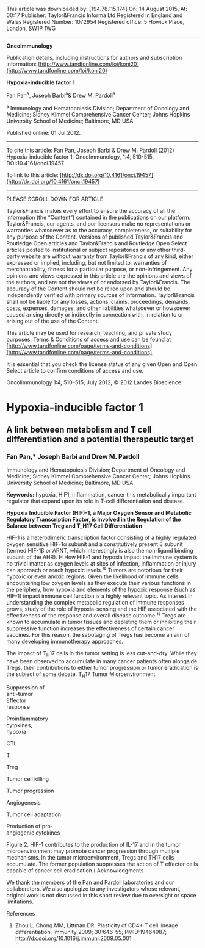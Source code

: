 
This article was downloaded by: [194.78.115.174]
On: 14 August 2015, At: 00:17
Publisher: Taylor&Francis
Informa Ltd Registered in England and Wales Registered Number: 1072954 Registered office: 5 Howick Place,
London, SW1P 1WG

---

**OncoImmunology**

Publication details, including instructions for authors and subscription information:
[http://www.tandfonline.com/loi/koni20](http://www.tandfonline.com/loi/koni20)

**Hypoxia-inducible factor 1**

Fan Pan<sup>a</sup>, Joseph Barbi<sup>a</sup>& Drew M. Pardoll<sup>a</sup>

<sup>a</sup> Immunology and Hematopoiesis Division; Department of Oncology and Medicine; Sidney Kimmel Comprehensive Cancer Center; Johns Hopkins University School of Medicine;
Baltimore, MD USA

Published online: 01 Jul 2012.

---

To cite this article: Fan Pan, Joseph Barbi & Drew M. Pardoll (2012) Hypoxia-inducible factor 1, OncoImmunology, 1:4, 510-515, DOI:10.4161/onci.19457

To link to this article: [http://dx.doi.org/10.4161/onci.19457](http://dx.doi.org/10.4161/onci.19457)

---

PLEASE SCROLL DOWN FOR ARTICLE

Taylor&Francis makes every effort to ensure the accuracy of all the information (the “Content”) contained in the publications on our platform. Taylor&Francis, our agents, and our licensors make no representations or warranties whatsoever as to the accuracy, completeness, or suitability for any purpose of the Content. Versions of published Taylor&Francis and Routledge Open articles and Taylor&Francis and Routledge Open Select articles posted to institutional or subject repositories or any other third-party website are without warranty from Taylor&Francis of any kind, either expressed or implied, including, but not limited to, warranties of merchantability, fitness for a particular purpose, or non-infringement. Any opinions and views expressed in this article are the opinions and views of the authors, and are not the views of or endorsed by Taylor&Francis. The accuracy of the Content should not be relied upon and should be independently verified with primary sources of information. Taylor&Francis shall not be liable for any losses, actions, claims, proceedings, demands, costs, expenses, damages, and other liabilities whatsoever or howsoever caused arising directly or indirectly in connection with, in relation to or arising out of the use of the Content.

This article may be used for research, teaching, and private study purposes. Terms & Conditions of access and use can be found at [http://www.tandfonline.com/page/terms-and-conditions](http://www.tandfonline.com/page/terms-and-conditions)

It is essential that you check the license status of any given Open and Open Select article to confirm conditions of access and use.

Oncolimmunology 1:4, 510–515; July 2012; © 2012 Landes Bioscience

# Hypoxia-inducible factor 1

## A link between metabolism and T cell differentiation and a potential therapeutic target

### Fan Pan,* Joseph Barbi and Drew M. Pardoll

Immunology and Hematopoiesis Division; Department of Oncology and Medicine; Sidney Kimmel Comprehensive Cancer Center; Johns Hopkins University School of Medicine; Baltimore, MD USA

**Keywords:** hypoxia, HIF1, inflammation, cancer
this metabolically important regulator that expand upon its role in T-cell differentiation and disease.

**Hypoxia Inducible Factor (HIF)-1, a Major Oxygen Sensor and Metabolic Regulatory Transcription Factor, is Involved in the Regulation of the Balance between Treg and T_H17 Cell Differentiation**

HIF-1 is a heterodimeric transcription factor consisting of a highly regulated oxygen sensitive HIF-1α subunit and a constitutively present β subunit (termed HIF-1β or ARNT, which interestingly is also the non-ligand binding subunit of the AHR). H
How HIF-1 and hypoxia impact the immune system is no trivial matter as oxygen levels at sites of infection, inflammation or injury can approach or reach hypoxic levels.¹⁰ Tumors are notorious for their hypoxic or even anoxic regions. Given the likelihood of immune cells encountering low oxygen levels as they execute their various functions in the periphery, how hypoxia and elements of the hypoxic response (such as HIF-1) impact immune cell function is a highly relevant topic. As interest in understanding the complex metabolic regulation of immune responses grows, study of the role of hypoxia-sensing and the HIF
associated with the effectiveness of the response and overall disease outcome.¹⁸ Tregs are known to accumulate in tumor tissues and depleting them or inhibiting their suppressive function increases the effectiveness of certain cancer vaccines. For this reason, the sabotaging of Tregs has become an aim of many developing immunotherapy approaches.

The impact of T<sub>H</sub>17 cells in the tumor setting is less cut-and-dry. While they have been observed to accumulate in many cancer patients often alongside Tregs, their contributions to either tumor progression or tumor eradication is the subject of some debate. T<sub>H</sub>17
Tumor Microenvironment

Suppression of  
anti-tumor  
Effector  
response  

Proinflammatory  
cytokines,  
hypoxia  

CTL  

T  

Treg  

Tumor cell killing  

Tumor progression  

Angiogenesis  

Tumor cell adaptation  

Production of pro-  
angiogenic cytokines  

Figure 2. HIF-1 contributes to the production of IL-17 and in the tumor microenvironment may promote cancer progression through multiple mechanisms. In the tumor microenvironment, Tregs and TH17 cells accumulate. The former population suppresses the action of T effector cells capable of cancer cell eradication (
Acknowledgments

We thank the members of the Pan and Pardoll laboratories and our collaborators. We also apologize to any investigators whose relevant, original work is not discussed in this short review due to oversight or space limitations.

References

1. Zhou L, Chong MM, Littman DR. Plasticity of CD4+ T cell lineage differentiation. Immunity 2009; 30:646-55; PMID:19464987; http://dx.doi.org/10.1016/j.immuni.2009.05.001